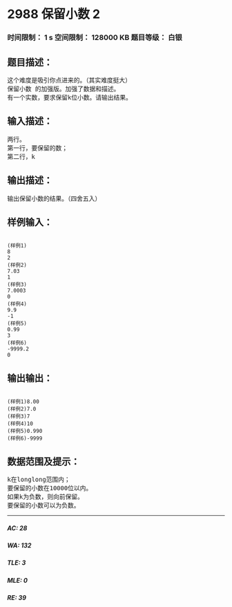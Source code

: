 # 2988 保留小数 2   
### 时间限制： 1 s     空间限制： 128000 KB     题目等级： 白银  
## 题目描述：  

<pre>
这个难度是吸引你点进来的。（其实难度挺大）
保留小数 的加强版。加强了数据和描述。
有一个实数，要求保留k位小数。请输出结果。
</pre>
  
  
## 输入描述：  

<pre>
两行。
第一行，要保留的数；
第二行，k
</pre>
  
  
## 输出描述：  

<pre>
输出保留小数的结果。（四舍五入）
</pre>
  
  
## 样例输入：  

<pre><code>
(样例1)
8
2
(样例2)
7.03
1
(样例3)
7.0003
0
(样例4)
9.9
-1
(样例5)
0.99
3
(样例6)
-9999.2
0
</code></pre>
  
  
## 输出输出：  

<pre><code>
(样例1)8.00
(样例2)7.0
(样例3)7
(样例4)10
(样例5)0.990
(样例6)-9999
</code></pre>
  
  
## 数据范围及提示：  

<pre>
k在longlong范围内；
要保留的小数在10000位以内。
如果k为负数，则向前保留。
要保留的小数可以为负数。
</pre>
  
  
***  

##### AC: 28  
##### WA: 132  
##### TLE: 3  
##### MLE: 0  
##### RE: 39  
